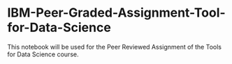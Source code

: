 # IBM-Peer-Graded-Assignment-Tool-for-Data-Science
This notebook will be used for the Peer  Reviewed Assignment of the Tools for Data Science course.
